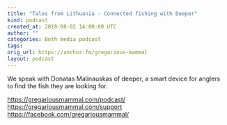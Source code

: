 ```yaml
---
title: "Tales from Lithuania - Connected fishing with Deeper"
kind: podcast
created_at: 2018-08-02 14:00:00 UTC
author: ""
categories: Both media podcast
tags: 
orig_url: https://anchor.fm/gregarious-mammal
layout: podcast
---
```

We speak with Donatas Malinauskas of deeper, a smart device for anglers to find the fish they are looking for.

https://gregariousmammal.com/podcast/
https://gregariousmammal.com/support
https://facebook.com/gregariousmammal/